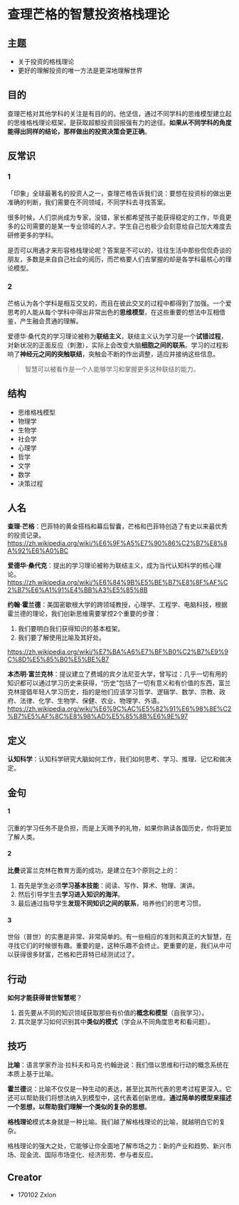 # 查理芒格的智慧投资格栈理论

## 主题

- 关于投资的格栈理论
- 更好的理解投资的唯一方法是更深地理解世界



## 目的

查理芒格对其他学科的关注是有目的的。他坚信，通过不同学科的思维模型建立起的思维格栈理论框架，是获取超额投资回报强有力的途径。**如果从不同学科的角度能得出同样的结论，那样做出的投资决策会更正确**。



## 反常识

### 1

「印象」全球最著名的投资人之一，查理芒格告诉我们说：要想在投资标的做出更准确的判断，我们需要在不同领域，不同学科去寻找答案。

很多时候，人们崇尚成为专家，没错，家长都希望孩子能获得稳定的工作，毕竟更多的公司需要的是某一专业领域的人才。学生自己也极少会刻意给自己加大难度去研修更多的学科。

是否可以用通才来形容格栈理论呢？答案是不可以的，往往生活中那些侃侃奇谈的朋友，多数是来自自己社会的阅历，而芒格要人们去掌握的却是各学科最核心的理论模型。

### 2

芒格认为各个学科是相互交叉的，而且在彼此交叉的过程中都得到了加强。一个爱思考的人能从每个学科中得出非常出色的**思维模型**，在这些重要的想法中互相借鉴，产生融会贯通的理解。

爱德华·桑代克的学习理论被称为**联结主义**，联结主义认为学习是一个**试错过程**，对新状况的正面反应（刺激），实际上会改变大脑**细胞之间的联系**。学习的过程影响了**神经元之间的突触联结**，突触会不断的作出调整，适应并接纳这些信息。

> 智慧可以被看作是一个人能够学习和掌握更多这种联结的能力。



## 结构
- 思维格栈模型
- 物理学
- 生物学
- 社会学
- 心理学
- 哲学
- 文学
- 数学
- 决策过程


## 人名

**查理·芒格**：巴菲特的黄金搭档和幕后智囊，芒格和巴菲特创造了有史以来最优秀的投资记录。
https://zh.wikipedia.org/wiki/%E6%9F%A5%E7%90%86%C2%B7%E8%8A%92%E6%A0%BC

**爱德华·桑代克**：提出的学习理论被称为联结主义，成为当代认知科学的核心理论。
https://zh.wikipedia.org/wiki/%E6%84%9B%E5%BE%B7%E8%8F%AF%C2%B7%E6%A1%91%E4%BB%A3%E5%85%8B

**约翰·霍兰德**：美国密歇根大学的跨领域教授，心理学、工程学、电脑科技，根据霍兰德的理论，我们创新思维需要掌控2个重要的步骤：
1. 我们要明白我们获得知识的基本框架。
2. 我们要了解使用比喻及其好处。

https://zh.wikipedia.org/wiki/%E7%BA%A6%E7%BF%B0%C2%B7%E9%9C%8D%E5%85%B0%E5%BE%B7

**本杰明·富兰克林**：提议建立了费城的宾夕法尼亚大学，曾写过：几乎一切有用的知识都可以通过学习历史来获得，“历史”包括了一切有意义和有价值的东西，富兰克林提倡年轻人学习历史，指的是他们应该学习哲学、逻辑学、数学、宗教、政府、法律、化学、生物学、保健、农业、物理学、外语。
https://zh.wikipedia.org/wiki/%E6%9C%AC%E5%82%91%E6%98%8E%C2%B7%E5%AF%8C%E8%98%AD%E5%85%8B%E6%9E%97


## 定义

**认知科学**：认知科学研究大脑如何工作，我们如何思考、学习、推理、记忆和做决定。



## 金句

#### 1

沉重的学习任务不是负担，而是上天赐予的礼物，如果你熟读各国历史，你将更加了解人类。

#### 2

**比曼**说富兰克林在教育方面的成功，是建立在3个原则之上的：
1. 首先是学生必须**学习基本技能**：阅读、写作、算术、物理、演讲。
2. 然后引导学生去**学习进入知识的海洋**。
3. 最后通过指导学生**发现不同知识之间的联系**，培养他们的思考习惯。

#### 3

世俗（普世）的实惠是非常、非常简单的。有一些相应的准则和真正的大智慧，在寻找它们的时候很有趣。重要的是，这种乐趣不会终止。更重要的是，我们从中可以获得很多财富，芒格和巴菲特已经测试过了。



## 行动

**如何才能获得普世智慧呢**？

1. 首先要从不同的知识领域获取那些有价值的**概念和模型**（自我学习）。
2. 其次是学习如何识别其中**类似的模式**（学会从不同角度思考和看问题）。



## 技巧

**比喻**：语言学家乔治·拉科夫和马克·约翰逊说：我们借以思维和行动的概念系统在本质上基于比喻。

**霍兰德**说：比喻不仅仅是一种生动的表达，甚至比其所代表的思考过程更深入。它还可以帮助我们将想法纳入到模型中，这代表着创新思维。**通过简单的模型来描述一个思想，以帮助我们理解一个类似的复杂的思想**。

**格栈理论**模式本身就是一种比喻。我们越了解格栈理论的比喻，就越明白它的复杂。

格栈理论的强大之处，它能够让你全面地了解市场之力：新的产业和趋势、新兴市场、现金流、国际市场变化、经济形势、参与者反应。


## Creator
- 170102 Zxlon